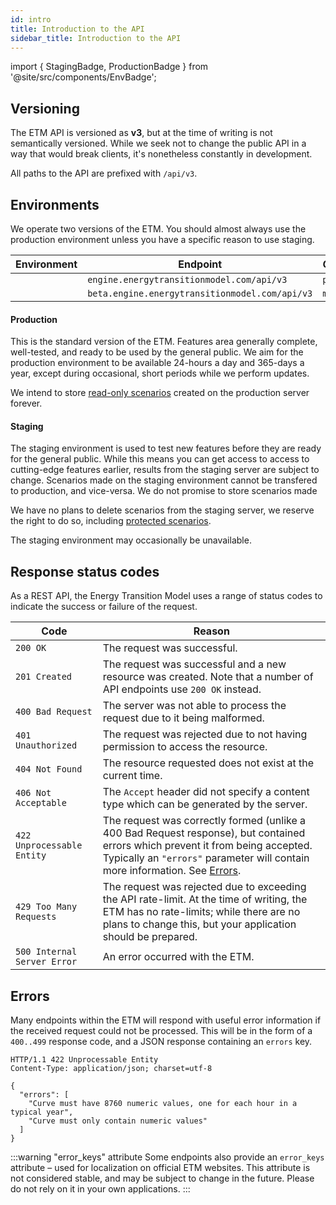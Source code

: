 ```yaml
---
id: intro
title: Introduction to the API
sidebar_title: Introduction to the API
---
```


import { StagingBadge, ProductionBadge } from '@site/src/components/EnvBadge';

## Versioning

The ETM API is versioned as **v3**, but at the time of writing is not semantically versioned. While we seek not to change the public API in a way that would break clients, it's nonetheless constantly in development.

All paths to the API are prefixed with `/api/v3`.

## Environments

We operate two versions of the ETM. You should almost always use the production environment unless you have a specific reason to use staging.

<table className="no-stripe">
  <thead>
    <tr>
      <th>Environment</th>
      <th>Endpoint</th>
      <th>Git branch</th>
    </tr>
  </thead>
  <tbody>
    <tr>
      <td><ProductionBadge nolink /></td>
      <td><code>engine.energytransitionmodel.com/api/v3</code></td>
      <td><code>production</code></td>
    </tr>
    <tr>
      <td><StagingBadge nolink /></td>
      <td><code>beta.engine.energytransitionmodel.com/api/v3</code></td>
      <td><code>master</code></td>
    </tr>
  </tbody>
</table>

#### Production

This is the standard version of the ETM. Features area generally complete, well-tested, and ready to be used by the general public. We aim for the production environment to be available 24-hours a day and 365-days a year, except during occasional, short periods while we perform updates.

We intend to store [read-only scenarios](scenario-basics.md#read-only-scenarios) created on the production server forever.

#### Staging

The staging environment is used to test new features before they are ready for the general public. While this means you can get access to access to cutting-edge features earlier, results from the staging server are subject to change. Scenarios made on the staging environment cannot be transfered to production, and vice-versa. We do not promise to store scenarios made

We have no plans to delete scenarios from the staging server, we reserve the right to do so, including [protected scenarios](scenario-basics.md#protected-scenarios).

The staging environment may occasionally be unavailable.

## Response status codes

As a REST API, the Energy Transition Model uses a range of status codes to indicate the success or failure of the request.

| Code | Reason |
| --- | --- |
| `200 OK` | The request was successful. |
| `201 Created` | The request was successful and a new resource was created. Note that a number of API endpoints use `200 OK` instead. |
| `400 Bad Request` | The server was not able to process the request due to it being malformed. |
| `401 Unauthorized` | The request was rejected due to not having permission to access the resource. |
| `404 Not Found` | The resource requested does not exist at the current time. |
| `406 Not Acceptable` | The `Accept` header did not specify a content type which can be generated by the server. |
| `422 Unprocessable Entity` | The request was correctly formed (unlike a 400 Bad Request response), but contained errors which prevent it from being accepted. Typically an `"errors"` parameter will contain more information. See [Errors](#errors).
| `429 Too Many Requests` | The request was rejected due to exceeding the API rate-limit. At the time of writing, the ETM has no rate-limits; while there are no plans to change this, but your application should be prepared. |
| `500 Internal Server Error` | An error occurred with the ETM. |

## Errors

Many endpoints within the ETM will respond with useful error information if the received request could not be processed. This will be in the form of a `400..499` response code, and a JSON response containing an `errors` key.

```http
HTTP/1.1 422 Unprocessable Entity
Content-Type: application/json; charset=utf-8

{
  "errors": [
    "Curve must have 8760 numeric values, one for each hour in a typical year",
    "Curve must only contain numeric values"
  ]
}
```

:::warning "error_keys" attribute
Some endpoints also provide an `error_keys` attribute – used for localization on official ETM websites. This attribute is not considered stable, and may be subject to change in the future. Please do not rely on it in your own applications.
:::
